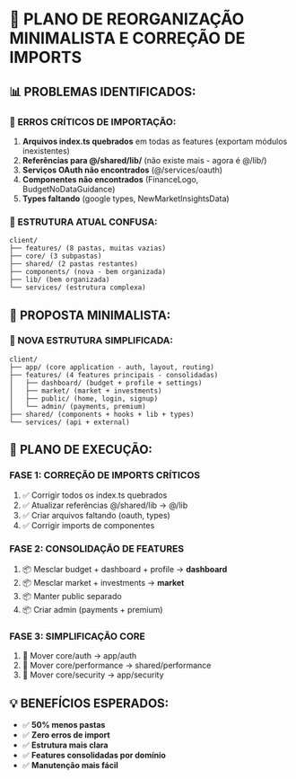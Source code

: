 # 🎯 PLANO DE REORGANIZAÇÃO MINIMALISTA E CORREÇÃO DE IMPORTS

## 📊 PROBLEMAS IDENTIFICADOS:

### 🚨 ERROS CRÍTICOS DE IMPORTAÇÃO:
1. **Arquivos index.ts quebrados** em todas as features (exportam módulos inexistentes)
2. **Referências para @/shared/lib/** (não existe mais - agora é @/lib/)
3. **Serviços OAuth não encontrados** (@/services/oauth)
4. **Componentes não encontrados** (FinanceLogo, BudgetNoDataGuidance)
5. **Types faltando** (google types, NewMarketInsightsData)

### 📁 ESTRUTURA ATUAL CONFUSA:
```
client/
├── features/ (8 pastas, muitas vazias)
├── core/ (3 subpastas)
├── shared/ (2 pastas restantes)
├── components/ (nova - bem organizada)
├── lib/ (bem organizada)
└── services/ (estrutura complexa)
```

## 🎯 PROPOSTA MINIMALISTA:

### 📁 NOVA ESTRUTURA SIMPLIFICADA:
```
client/
├── app/ (core application - auth, layout, routing)
├── features/ (4 features principais - consolidadas)
│   ├── dashboard/ (budget + profile + settings)
│   ├── market/ (market + investments)  
│   ├── public/ (home, login, signup)
│   └── admin/ (payments, premium)
├── shared/ (components + hooks + lib + types)
└── services/ (api + external)
```

## 🔧 PLANO DE EXECUÇÃO:

### FASE 1: CORREÇÃO DE IMPORTS CRÍTICOS
1. ✅ Corrigir todos os index.ts quebrados
2. ✅ Atualizar referências @/shared/lib → @/lib
3. ✅ Criar arquivos faltando (oauth, types)
4. ✅ Corrigir imports de componentes

### FASE 2: CONSOLIDAÇÃO DE FEATURES
1. 📦 Mesclar budget + dashboard + profile → **dashboard**
2. 📦 Mesclar market + investments → **market**  
3. 📦 Manter public separado
4. 📦 Criar admin (payments + premium)

### FASE 3: SIMPLIFICAÇÃO CORE
1. 🔄 Mover core/auth → app/auth
2. 🔄 Mover core/performance → shared/performance
3. 🔄 Mover core/security → app/security

## 💡 BENEFÍCIOS ESPERADOS:
- ✅ **50% menos pastas**
- ✅ **Zero erros de import**
- ✅ **Estrutura mais clara**
- ✅ **Features consolidadas por domínio**
- ✅ **Manutenção mais fácil**